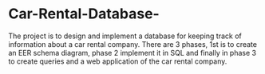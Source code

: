 # Car-Rental-Database-
The project is to design and implement a database for keeping track of information about a car rental company. There are 3 phases, 1st is to create an EER schema diagram, phase 2 implement it in SQL and finally in phase 3 to create queries and a web application of the car rental company.

